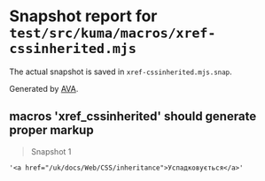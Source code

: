 # Snapshot report for `test/src/kuma/macros/xref-cssinherited.mjs`

The actual snapshot is saved in `xref-cssinherited.mjs.snap`.

Generated by [AVA](https://avajs.dev).

## macros 'xref_cssinherited' should generate proper markup

> Snapshot 1

    '<a href="/uk/docs/Web/CSS/inheritance">Успадковується</a>'
